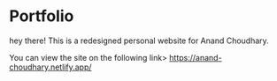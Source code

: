 # Portfolio

hey there! This is a redesigned personal website for Anand Choudhary.


You can view the site on the following link>
https://anand-choudhary.netlify.app/
